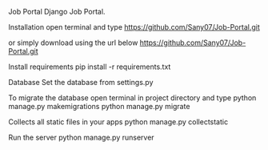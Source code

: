 Job Portal
Django Job Portal.

Installation
open terminal and type
https://github.com/Sany07/Job-Portal.git

or simply download using the url below
https://github.com/Sany07/Job-Portal.git

Install requirements
pip install -r requirements.txt

Database
Set the database from settings.py

To migrate the database open terminal in project directory and type
python manage.py makemigrations
python manage.py migrate

Collects all static files in your apps
python manage.py collectstatic

Run the server
python manage.py runserver
